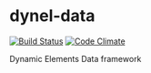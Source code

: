 dynel-data
==========

[![Build Status](https://travis-ci.org/VDSFoundry/dynel-data.svg?branch=master)](https://travis-ci.org/VDSFoundry/dynel-data)
[![Code Climate](https://codeclimate.com/github/VDSFoundry/dynel-data/badges/gpa.svg)](https://codeclimate.com/github/VDSFoundry/dynel-data)


Dynamic Elements Data framework
